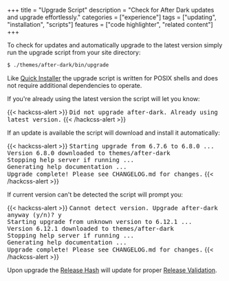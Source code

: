 +++
title = "Upgrade Script"
description = "Check for After Dark updates and upgrade effortlessly."
categories = ["experience"]
tags = ["updating", "installation", "scripts"]
features = ["code highlighter", "related content"]
+++

To check for updates and automatically upgrade to the latest version simply run the upgrade script from your site directory:

```sh
$ ./themes/after-dark/bin/upgrade
```

Like [Quick Installer](../quick-installer) the upgrade script is written for POSIX shells and does not require additional dependencies to operate.

If you're already using the latest version the script will let you know:

{{< hackcss-alert >}}
<samp>Did not upgrade after-dark. Already using latest version.</samp>
{{< /hackcss-alert >}}

If an update is available the script will download and install it automatically:

{{< hackcss-alert >}}
<samp>Starting upgrade from 6.7.6 to 6.8.0 ...<br>
Version 6.8.0 downloaded to themes/after-dark<br>
Stopping help server if running ...</br>
Generating help documentation ...<br>
Upgrade complete! Please see CHANGELOG.md for changes.</samp>
{{< /hackcss-alert >}}

If current version can't be detected the script will prompt you:

{{< hackcss-alert >}}
<samp>Cannot detect version. Upgrade after-dark anyway (y/n)? y<br>
Starting upgrade from unknown version to 6.12.1 ...<br>
Version 6.12.1 downloaded to themes/after-dark<br>
Stopping help server if running ...</br>
Generating help documentation ...<br>
Upgrade complete! Please see CHANGELOG.md for changes.</samp>
{{< /hackcss-alert >}}

Upon upgrade the [Release Hash](../release-hashes) will update for proper [Release Validation](/validate).
